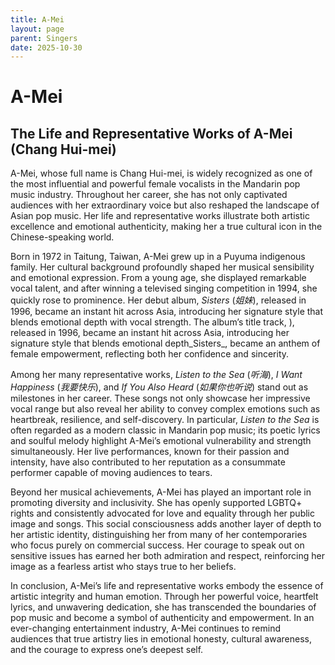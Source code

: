 ```yaml
---
title: A-Mei
layout: page
parent: Singers
date: 2025-10-30
---
```


# A-Mei

## The Life and Representative Works of A-Mei (Chang Hui-mei)

A-Mei, whose full name is Chang Hui-mei, is widely recognized as one of the most influential and powerful female vocalists in the Mandarin pop music industry. Throughout her career, she has not only captivated audiences with her extraordinary voice but also reshaped the landscape of Asian pop music. Her life and representative works illustrate both artistic excellence and emotional authenticity, making her a true cultural icon in the Chinese-speaking world.

Born in 1972 in Taitung, Taiwan, A-Mei grew up in a Puyuma indigenous family. Her cultural background profoundly shaped her musical sensibility and emotional expression. From a young age, she displayed remarkable vocal talent, and after winning a televised singing competition in 1994, she quickly rose to prominence. Her debut album, _Sisters_ (_姐妹_), released in 1996, became an instant hit across Asia, introducing her signature style that blends emotional depth with vocal strength. The album’s title track, ), released in 1996, became an instant hit across Asia, introducing her signature style that blends emotional depth_Sisters_, became an anthem of female empowerment, reflecting both her confidence and sincerity.

Among her many representative works, _Listen to the Sea_ (_听海_), _I Want Happiness_ (_我要快乐_), and _If You Also Heard_ (_如果你也听说_) stand out as milestones in her career. These songs not only showcase her impressive vocal range but also reveal her ability to convey complex emotions such as heartbreak, resilience, and self-discovery. In particular, _Listen to the Sea_ is often regarded as a modern classic in Mandarin pop music; its poetic lyrics and soulful melody highlight A-Mei’s emotional vulnerability and strength simultaneously. Her live performances, known for their passion and intensity, have also contributed to her reputation as a consummate performer capable of moving audiences to tears.

Beyond her musical achievements, A-Mei has played an important role in promoting diversity and inclusivity. She has openly supported LGBTQ+ rights and consistently advocated for love and equality through her public image and songs. This social consciousness adds another layer of depth to her artistic identity, distinguishing her from many of her contemporaries who focus purely on commercial success. Her courage to speak out on sensitive issues has earned her both admiration and respect, reinforcing her image as a fearless artist who stays true to her beliefs.

In conclusion, A-Mei’s life and representative works embody the essence of artistic integrity and human emotion. Through her powerful voice, heartfelt lyrics, and unwavering dedication, she has transcended the boundaries of pop music and become a symbol of authenticity and empowerment. In an ever-changing entertainment industry, A-Mei continues to remind audiences that true artistry lies in emotional honesty, cultural awareness, and the courage to express one’s deepest self.